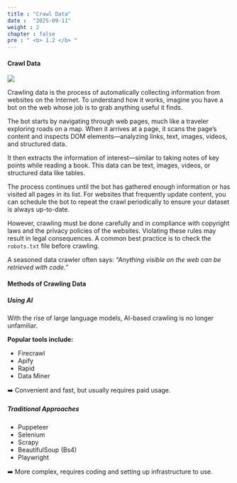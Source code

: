 ```yaml
---
title : "Crawl Data"
date :  "2025-09-11" 
weight : 2 
chapter : false
pre : " <b> 1.2 </b> "
---
```


#### Crawl Data

![](https://tenten.vn/tin-tuc/wp-content/uploads/2023/06/Crawl-la-gi.png)

Crawling data is the process of automatically collecting information from websites on the Internet. To understand how it works, imagine you have a bot on the web whose job is to grab anything useful it finds.

The bot starts by navigating through web pages, much like a traveler exploring roads on a map. When it arrives at a page, it scans the page’s content and inspects DOM elements—analyzing links, text, images, videos, and structured data.

It then extracts the information of interest—similar to taking notes of key points while reading a book. This data can be text, images, videos, or structured data like tables.

The process continues until the bot has gathered enough information or has visited all pages in its list. For websites that frequently update content, you can schedule the bot to repeat the crawl periodically to ensure your dataset is always up-to-date.

However, crawling must be done carefully and in compliance with copyright laws and the privacy policies of the websites. Violating these rules may result in legal consequences. A common best practice is to check the `robots.txt` file before crawling.

A seasoned data crawler often says: *“Anything visible on the web can be retrieved with code.”*

#### Methods of Crawling Data

##### Using AI
With the rise of large language models, AI-based crawling is no longer unfamiliar.

**Popular tools include:**

- Firecrawl  
- Apify  
- Rapid  
- Data Miner  

➡️ Convenient and fast, but usually requires paid usage.  

##### Traditional Approaches

- Puppeteer  
- Selenium  
- Scrapy  
- BeautifulSoup (Bs4)  
- Playwright  

➡️ More complex, requires coding and setting up infrastructure to use.  
